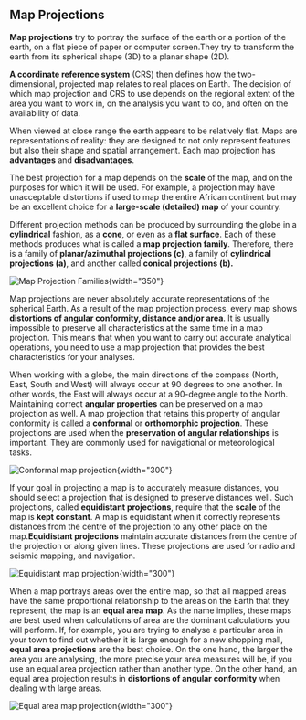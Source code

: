 <!--AUTOMATICALLY GENERATED
**********************************************************************
*                                                                    *
*    This file was automatically generated by copying                *
*    'content/notes/crs/map_projections.md'. If you want to          *
*    manually overwrite it, you have to remove this whole c          *
*    omment. Otherwise, it will be overwritten the next time any     *
*    change happens in the notes.                                    *
*                                                                    *
**********************************************************************
-->

## Map Projections

**Map projections** try to portray the surface of the earth or a portion of the earth, on a flat piece of paper or computer screen.They try to transform the earth from its spherical shape (3D) to a planar shape (2D).

**A coordinate reference system** (CRS) then defines how the two-dimensional, projected map relates to real places on Earth. The decision of which map projection and CRS to use depends on the regional extent of the area you want to work in, on the analysis you want to do, and often on the availability of data.

When viewed at close range the earth appears to be relatively flat. Maps are representations of reality: they are designed to not only represent features but also their shape and spatial arrangement. Each map projection has **advantages** and **disadvantages**.

The best projection for a map depends on the **scale** of the map, and on the purposes for which it will be used. For example, a projection may have unacceptable distortions if used to map the entire African continent but may be an excellent choice for a **large-scale (detailed) map** of your country.

Different projection methods can be produced by surrounding the globe in a **cylindrical** fashion, as a **cone**, or even as a **flat surface**. Each of these methods produces what is called a **map projection family**. Therefore, there is a family of **planar/azimuthal projections (c)**, a family of **cylindrical projections (a)**, and another called **conical projections (b).**

![Map Projection Families](../../../images/Map_projection_families.png){width="350"}

Map projections are never absolutely accurate representations of the spherical Earth. As a result of the map projection process, every map shows **distortions of angular conformity, distance and/or area**. It is usually impossible to preserve all characteristics at the same time in a map projection. This means that when you want to carry out accurate analytical operations, you need to use a map projection that provides the best characteristics for your analyses.

When working with a globe, the main directions of the compass (North, East, South and West) will always occur at 90 degrees to one another. In other words, the East will always occur at a 90-degree angle to the North. Maintaining correct **angular properties** can be preserved on a map projection as well. A map projection that retains this property of angular conformity is called a **conformal** or **orthomorphic projection**. These projections are used when the **preservation of angular relationships** is important. They are commonly used for navigational or meteorological tasks.

![Conformal map projection](../../../images/Orthomorphic_map_projection.png){width="300"}

If your goal in projecting a map is to accurately measure distances, you should select a projection that is designed to preserve distances well. Such projections, called **equidistant projections**, require that the **scale** of the map is **kept constant**. A map is equidistant when it correctly represents distances from the centre of the projection to any other place on the map.**Equidistant projections** maintain accurate distances from the centre of the projection or along given lines. These projections are used for radio and seismic mapping, and navigation.

![Equidistant map projection](../../../images/Equidistant_map_projection.png){width="300"}

When a map portrays areas over the entire map, so that all mapped areas have the same proportional relationship to the areas on the Earth that they represent, the map is an **equal area map**. As the name implies, these maps are best used when calculations of area are the dominant calculations you will perform. If, for example, you are trying to analyse a particular area in your town to find out whether it is large enough for a new shopping mall, **equal area projections** are the best choice. On the one hand, the larger the area you are analysing, the more precise your area measures will be, if you use an equal area projection rather than another type. On the other hand, an equal area projection results in **distortions of angular conformity** when dealing with large areas.

![Equal area map projection](../../../images/Equal_area_map_projection.png){width="300"}
